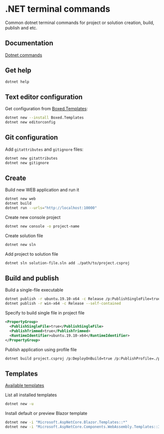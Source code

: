 # .NET terminal commands

Common dotnet terminal commands for project or solution creation, build, publish and etc.

## Documentation

[Dotnet commands](https://docs.microsoft.com/en-us/dotnet/core/tools/dotnet)

## Get help

```bash
dotnet help
```

## Text editor configuration

Get configuration from [Boxed.Templates](https://github.com/Dotnet-Boxed/Templates):

```bash
dotnet new --install Boxed.Templates
dotnet new editorconfig
```

## Git configuration

Add `gitattributes` and `gitignore` files:

```bash
dotnet new gitattributes
dotnet new gitignore
```

## Create

Build new WEB application and run it

```bash
dotnet new web
dotnet build
dotnet run --urls="http://localhost:10000"
```

Create new console project

```bash
dotnet new console -o project-name
```

Create solution file

```bash
dotnet new sln
```

Add project to solution file

```bash
dotnet sln solution-file.sln add ./path/to/project.csproj
```

## Build and publish

Build a single-file executable

```bash
dotnet publish -r ubuntu.19.10-x64 -c Release /p:PublishSingleFile=true /p:PublishTrimmed=true
dotnet publish -r win-x64 -c Release --self-contained
```

Specify to build single file in project file

```xml
<PropertyGroup>
  <PublishSingleFile>true</PublishSingleFile>
  <PublishTrimmed>true</PublishTrimmed>
  <RuntimeIdentifier>ubuntu.19.10-x64</RuntimeIdentifier>
</PropertyGroup>
```

Publish application using profile file

```bash
dotnet build project.csproj /p:DeployOnBuild=true /p:PublishProfile=./path/to/profile-file
```

## Templates

[Available templates](https://github.com/dotnet/templating/wiki/Available-templates-for-dotnet-new)

List all installed templates

```bash
dotnet new -u
```

Install default or preview Blazor template

```bash
dotnet new -i "Microsoft.AspNetCore.Blazor.Templates::*"
dotnet new -i "Microsoft.AspNetCore.Components.WebAssembly.Templates::3.2.0-preview*"
```
